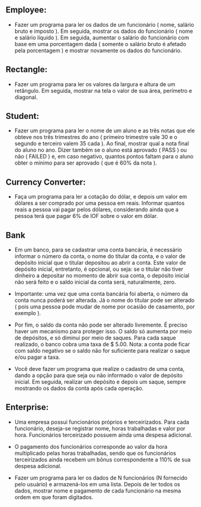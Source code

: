 ## Employee: 
- Fazer um programa para ler os dados de um funcionário ( nome, salário bruto e imposto ). Em seguida, mostrar os dados do funcionário ( nome e salário líquido ). Em seguida, aumentar o salário do funcionário com base em uma porcentagem dada ( somente o salário bruto é afetado pela porcentagem ) e mostrar novamente os dados do funcionário.

## Rectangle:
- Fazer um programa para ler os valores da largura e altura de um retângulo. Em seguida, mostrar na tela o valor de sua área, perímetro e diagonal.

## Student:
- Fazer um programa para ler o nome de um aluno e as três notas que ele obteve nos três trimestres do ano ( primeiro trimestre vale 30 e o segundo e terceiro valem 35 cada ). Ao final, mostrar qual a nota final do aluno no ano. Dizer também se o aluno está aprovado ( PASS ) ou não ( FAILED ) e, em caso negativo, quantos pontos faltam para o aluno obter o mínimo para ser aprovado ( que é 60% da nota ).

## Currency Converter:
- Faça um programa para ler a cotação do dólar, e depois um valor em dólares a ser comprado por uma pessoa em reais. Informar quantos reais a pessoa vai pagar pelos dólares, considerando ainda que a pessoa terá que pagar 6% de IOF sobre o valor em dólar.

## Bank
- Em um banco, para se cadastrar uma conta bancária, é necessário informar o número da conta, o nome do titular da conta, e o valor de depósito inicial que o titular depositou ao abrir a conta. Este valor de depósito inicial, entretanto, é opcional, ou seja: se o titular não tiver dinheiro a depositar no momento de abrir sua conta, o depósito inicial não será feito e o saldo inicial da conta será, naturalmente, zero.

- Importante: uma vez que uma conta bancária foi aberta, o número da conta nunca poderá ser alterada. Já o nome do titular pode ser alterado ( pois uma pessoa pode mudar de nome por ocasião de casamento, por exemplo ).

- Por fim, o saldo da conta não pode ser alterado livremente. É preciso haver um mecanismo para proteger isso. O saldo só aumenta por meio de depósitos, e só diminui por meio de saques. Para cada saque realizado, o banco cobra uma taxa de $ 5.00. Nota: a conta pode ficar com saldo negativo se o saldo não for suficiente para realizar o saque e/ou pagar a taxa.

- Você deve fazer um programa que realize o cadastro de uma conta, dando a opção para que seja ou não informado o valor de depósito inicial. Em seguida, realizar um depósito e depois um saque, sempre mostrando os dados da conta após cada operação.

## Enterprise:
- Uma empresa possui funcionários próprios e terceirizados. Para cada funcionário, deseja-se registrar nome, horas trabalhadas e valor por hora. Funcionários terceirizado possuem ainda uma despesa adicional.

- O pagamento dos funcionários corresponde ao valor da hora multiplicado pelas horas trabalhadas, sendo que os funcionários terceirizados ainda recebem um bônus correspondente a 110% de sua despesa adicional.

- Fazer um programa para ler os dados de N funcionários (N fornecido pelo usuário) e armazená-los em uma lista. Depois de ler todos os dados, mostrar nome e pagamento de cada funcionário na mesma ordem em que foram digitados.
